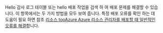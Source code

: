 Hello 감사 로그 테이블 또는 hello 배포 작업을 검색 하 여 배포 문제를 해결할 수 있습니다. 이 항목에서는 두 가지 방법을 모두 보여 줍니다. 특정 배포 오류를 확인 하는 데 도움이 필요 하면 참조 [리소스 tooAzure Azure 리소스 관리자를 배포할 때 일반적인 오류를 해결](../articles/azure-resource-manager/resource-manager-common-deployment-errors.md)합니다.

